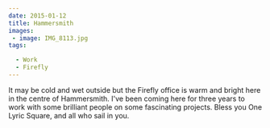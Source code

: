 ```yaml
---
date: 2015-01-12
title: Hammersmith
images: 
 - image: IMG_8113.jpg
tags:

  - Work
  - Firefly
---
```

It may be cold and wet outside but the Firefly office is warm and bright here in the centre of Hammersmith. I've been coming here for three years to work with some brilliant people on some fascinating projects. Bless you One Lyric Square, and all who sail in you.